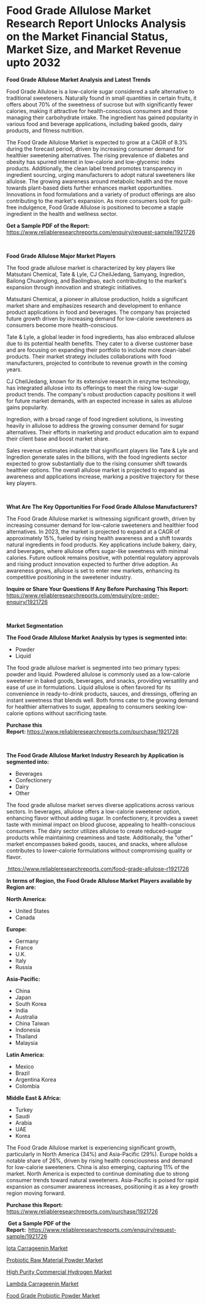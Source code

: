 <p><h1>Food Grade Allulose Market Research Report Unlocks Analysis on the Market Financial Status, Market Size, and Market Revenue upto 2032</h1></p><p><strong>Food Grade Allulose Market Analysis and Latest Trends</strong></p>
<p><p>Food Grade Allulose is a low-calorie sugar considered a safe alternative to traditional sweeteners. Naturally found in small quantities in certain fruits, it offers about 70% of the sweetness of sucrose but with significantly fewer calories, making it attractive for health-conscious consumers and those managing their carbohydrate intake. The ingredient has gained popularity in various food and beverage applications, including baked goods, dairy products, and fitness nutrition.</p><p>The Food Grade Allulose Market is expected to grow at a CAGR of 8.3% during the forecast period, driven by increasing consumer demand for healthier sweetening alternatives. The rising prevalence of diabetes and obesity has spurred interest in low-calorie and low-glycemic index products. Additionally, the clean label trend promotes transparency in ingredient sourcing, urging manufacturers to adopt natural sweeteners like allulose. The growing awareness around metabolic health and the move towards plant-based diets further enhances market opportunities. Innovations in food formulations and a variety of product offerings are also contributing to the market's expansion. As more consumers look for guilt-free indulgence, Food Grade Allulose is positioned to become a staple ingredient in the health and wellness sector.</p></p>
<p><strong>Get a Sample PDF of the Report:&nbsp;</strong> <a href="https://www.reliableresearchreports.com/enquiry/request-sample/1921726?utm_campaign=32&utm_medium=2&utm_source=Github&utm_content=ia&utm_term=04022025&utm_id=food-grade-allulose">https://www.reliableresearchreports.com/enquiry/request-sample/1921726</a></p>
<p>&nbsp;</p>
<p><strong>Food Grade Allulose Major Market Players</strong></p>
<p><p>The food grade allulose market is characterized by key players like Matsutani Chemical, Tate & Lyle, CJ CheilJedang, Samyang, Ingredion, Bailong Chuanglong, and Baolingbao, each contributing to the market's expansion through innovation and strategic initiatives.</p><p>Matsutani Chemical, a pioneer in allulose production, holds a significant market share and emphasizes research and development to enhance product applications in food and beverages. The company has projected future growth driven by increasing demand for low-calorie sweeteners as consumers become more health-conscious.</p><p>Tate & Lyle, a global leader in food ingredients, has also embraced allulose due to its potential health benefits. They cater to a diverse customer base and are focusing on expanding their portfolio to include more clean-label products. Their market strategy includes collaborations with food manufacturers, projected to contribute to revenue growth in the coming years.</p><p>CJ CheilJedang, known for its extensive research in enzyme technology, has integrated allulose into its offerings to meet the rising low-sugar product trends. The company's robust production capacity positions it well for future market demands, with an expected increase in sales as allulose gains popularity.</p><p>Ingredion, with a broad range of food ingredient solutions, is investing heavily in allulose to address the growing consumer demand for sugar alternatives. Their efforts in marketing and product education aim to expand their client base and boost market share.</p><p>Sales revenue estimates indicate that significant players like Tate & Lyle and Ingredion generate sales in the billions, with the food ingredients sector expected to grow substantially due to the rising consumer shift towards healthier options. The overall allulose market is projected to expand as awareness and applications increase, marking a positive trajectory for these key players.</p></p>
<p>&nbsp;</p>
<p><strong>What Are The Key Opportunities For Food Grade Allulose Manufacturers?</strong></p>
<p><p>The Food Grade Allulose market is witnessing significant growth, driven by increasing consumer demand for low-calorie sweeteners and healthier food alternatives. In 2023, the market is projected to expand at a CAGR of approximately 15%, fueled by rising health awareness and a shift towards natural ingredients in food products. Key applications include bakery, dairy, and beverages, where allulose offers sugar-like sweetness with minimal calories. Future outlook remains positive, with potential regulatory approvals and rising product innovation expected to further drive adoption. As awareness grows, allulose is set to enter new markets, enhancing its competitive positioning in the sweetener industry.</p></p>
<p><strong>Inquire or Share Your Questions If Any Before Purchasing This Report:</strong> <a href="https://www.reliableresearchreports.com/enquiry/pre-order-enquiry/1921726?utm_campaign=32&utm_medium=2&utm_source=Github&utm_content=ia&utm_term=04022025&utm_id=food-grade-allulose">https://www.reliableresearchreports.com/enquiry/pre-order-enquiry/1921726</a></p>
<p>&nbsp;</p>
<p><strong>Market Segmentation</strong></p>
<p><strong>The Food Grade Allulose Market Analysis by types is segmented into:</strong></p>
<p><ul><li>Powder</li><li>Liquid</li></ul></p>
<p><p>The food grade allulose market is segmented into two primary types: powder and liquid. Powdered allulose is commonly used as a low-calorie sweetener in baked goods, beverages, and snacks, providing versatility and ease of use in formulations. Liquid allulose is often favored for its convenience in ready-to-drink products, sauces, and dressings, offering an instant sweetness that blends well. Both forms cater to the growing demand for healthier alternatives to sugar, appealing to consumers seeking low-calorie options without sacrificing taste.</p></p>
<p><strong>Purchase this Report:&nbsp;</strong><a href="https://www.reliableresearchreports.com/purchase/1921726?utm_campaign=32&utm_medium=2&utm_source=Github&utm_content=ia&utm_term=04022025&utm_id=food-grade-allulose">https://www.reliableresearchreports.com/purchase/1921726</a></p>
<p>&nbsp;</p>
<p><strong>The Food Grade Allulose Market Industry Research by Application is segmented into:</strong></p>
<p><ul><li>Beverages</li><li>Confectionery</li><li>Dairy</li><li>Other</li></ul></p>
<p><p>The food grade allulose market serves diverse applications across various sectors. In beverages, allulose offers a low-calorie sweetener option, enhancing flavor without adding sugar. In confectionery, it provides a sweet taste with minimal impact on blood glucose, appealing to health-conscious consumers. The dairy sector utilizes allulose to create reduced-sugar products while maintaining creaminess and taste. Additionally, the "other" market encompasses baked goods, sauces, and snacks, where allulose contributes to lower-calorie formulations without compromising quality or flavor.</p></p>
<p><a href="https://www.reliableresearchreports.com/food-grade-allulose-r1921726?utm_campaign=32&utm_medium=2&utm_source=Github&utm_content=ia&utm_term=04022025&utm_id=food-grade-allulose">&nbsp;https://www.reliableresearchreports.com/food-grade-allulose-r1921726</a></p>
<p><strong>In terms of Region, the Food Grade Allulose Market Players available by Region are:</strong></p>
<p>
    <p> <strong> North America: </strong>
        <ul>
            <li>United States</li>
            <li>Canada</li>
        </ul>
        </p> 
    <p> <strong> Europe: </strong>
        <ul>
            <li>Germany</li>
            <li>France</li>
            <li>U.K.</li>
            <li>Italy</li>
            <li>Russia</li>
        </ul>
        </p> 
    <p> <strong> Asia-Pacific: </strong>
        <ul>
            <li>China</li>
            <li>Japan</li>
            <li>South Korea</li>
            <li>India</li>
            <li>Australia</li>
            <li>China Taiwan</li>
            <li>Indonesia</li>
            <li>Thailand</li>
            <li>Malaysia</li>
        </ul>
        </p> 
    <p> <strong> Latin America: </strong>
        <ul>
            <li>Mexico</li>
            <li>Brazil</li>
            <li>Argentina Korea</li>
            <li>Colombia</li>
        </ul>
        </p> 
    <p> <strong> Middle East & Africa: </strong>
        <ul>
            <li>Turkey</li>
            <li>Saudi</li>
            <li>Arabia</li>
            <li>UAE</li>
            <li>Korea</li>
        </ul>
    </p>
    </p>
<p><p>The Food Grade Allulose market is experiencing significant growth, particularly in North America (34%) and Asia-Pacific (29%). Europe holds a notable share of 26%, driven by rising health consciousness and demand for low-calorie sweeteners. China is also emerging, capturing 11% of the market. North America is expected to continue dominating due to strong consumer trends toward natural sweeteners. Asia-Pacific is poised for rapid expansion as consumer awareness increases, positioning it as a key growth region moving forward.</p></p>
<p><strong>Purchase this Report: </strong><a href="https://www.reliableresearchreports.com/purchase/1921726?utm_campaign=32&utm_medium=2&utm_source=Github&utm_content=ia&utm_term=04022025&utm_id=food-grade-allulose">https://www.reliableresearchreports.com/purchase/1921726</a></p>
<p>&nbsp;<strong>Get a Sample PDF of the Report:&nbsp;&nbsp;</strong><a href="https://www.reliableresearchreports.com/enquiry/request-sample/1921726?utm_campaign=32&utm_medium=2&utm_source=Github&utm_content=ia&utm_term=04022025&utm_id=food-grade-allulose">https://www.reliableresearchreports.com/enquiry/request-sample/1921726</a></p>
<p><strong></strong></p>
<p><p><a href="https://github.com/alberthagorsuch/Market-Research-Report-List-1/blob/main/iota-carrageenin-market.md?utm_campaign=32&utm_medium=2&utm_source=Github&utm_content=ia&utm_term=04022025&utm_id=food-grade-allulose">Iota Carrageenin Market</a></p><p><a href="https://github.com/boisetwa16/Market-Research-Report-List-1/blob/main/probiotic-raw-material-powder-market.md?utm_campaign=32&utm_medium=2&utm_source=Github&utm_content=ia&utm_term=04022025&utm_id=food-grade-allulose">Probiotic Raw Material Powder Market</a></p><p><a href="https://github.com/bogganbillie6969/Market-Research-Report-List-1/blob/main/high-purity-commercial-hydrogen-market.md?utm_campaign=32&utm_medium=2&utm_source=Github&utm_content=ia&utm_term=04022025&utm_id=food-grade-allulose">High Purity Commercial Hydrogen Market</a></p><p><a href="https://github.com/donnettaletizia/Market-Research-Report-List-1/blob/main/lambda-carrageenin-market.md?utm_campaign=32&utm_medium=2&utm_source=Github&utm_content=ia&utm_term=04022025&utm_id=food-grade-allulose">Lambda Carrageenin Market</a></p><p><a href="https://github.com/zupankocka/Market-Research-Report-List-1/blob/main/food-grade-probiotic-powder-market.md?utm_campaign=32&utm_medium=2&utm_source=Github&utm_content=ia&utm_term=04022025&utm_id=food-grade-allulose">Food Grade Probiotic Powder Market</a></p></p>